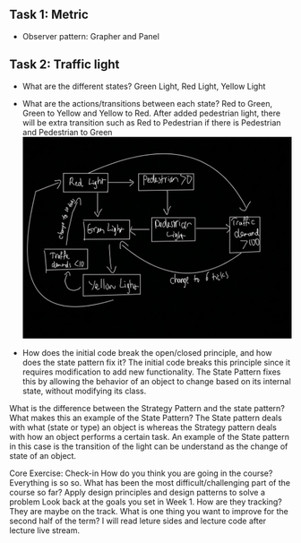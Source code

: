 ## Task 1: Metric
- Observer pattern: Grapher and Panel

## Task 2: Traffic light
- What are the different states? Green Light, Red Light, Yellow Light

- What are the actions/transitions between each state? Red to Green, Green to Yellow and Yellow to Red. After added pedestrian light, there will be extra transition such as Red to Pedestrian if there is Pedestrian and Pedestrian to Green
![alt text](<Copy of Board-5.jpg>)

- How does the initial code break the open/closed principle, and how does the state pattern fix it?
The initial code breaks this principle since it requires modification to add new functionality. The State Pattern fixes this by allowing the behavior of an object to change based on its internal state, without modifying its class.

What is the difference between the Strategy Pattern and the state pattern? What makes this an example of the State Pattern?
The State pattern deals with what (state or type) an object is whereas the Strategy pattern deals with how an object performs a certain task. An example of the State pattern in this case is the transition of the light can be understand as the change of state of an object.

Core Exercise: Check-in
How do you think you are going in the course?
Everything is so so.
What has been the most difficult/challenging part of the course so far?
Apply design principles and design patterns to solve a problem
Look back at the goals you set in Week 1. How are they tracking?
They are maybe on the track.
What is one thing you want to improve for the second half of the term?
I will read leture sides and lecture code after lecture live stream.
